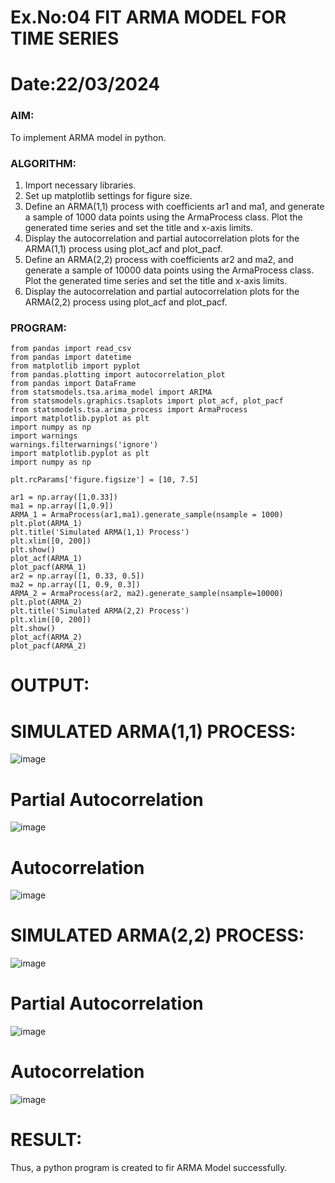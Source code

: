 # Ex.No:04   FIT ARMA MODEL FOR TIME SERIES
# Date:22/03/2024



### AIM:
To implement ARMA model in python.
### ALGORITHM:
1. Import necessary libraries.
2. Set up matplotlib settings for figure size.
3. Define an ARMA(1,1) process with coefficients ar1 and ma1, and generate a sample of 1000 data points using the ArmaProcess class. Plot the generated time series and set the title and x-axis limits.
4. Display the autocorrelation and partial autocorrelation plots for the ARMA(1,1) process using plot_acf and plot_pacf.
5. Define an ARMA(2,2) process with coefficients ar2 and ma2, and generate a sample of 10000 data points using the ArmaProcess class. Plot the generated time series and set the title and x-axis limits.
6. Display the autocorrelation and partial autocorrelation plots for the ARMA(2,2) process using plot_acf and plot_pacf.
### PROGRAM:
~~~
from pandas import read_csv
from pandas import datetime
from matplotlib import pyplot
from pandas.plotting import autocorrelation_plot
from pandas import DataFrame
from statsmodels.tsa.arima_model import ARIMA
from statsmodels.graphics.tsaplots import plot_acf, plot_pacf
from statsmodels.tsa.arima_process import ArmaProcess
import matplotlib.pyplot as plt
import numpy as np
import warnings
warnings.filterwarnings('ignore')
import matplotlib.pyplot as plt
import numpy as np

plt.rcParams['figure.figsize'] = [10, 7.5]

ar1 = np.array([1,0.33])
ma1 = np.array([1,0.9])
ARMA_1 = ArmaProcess(ar1,ma1).generate_sample(nsample = 1000)
plt.plot(ARMA_1)
plt.title('Simulated ARMA(1,1) Process')
plt.xlim([0, 200])
plt.show()
plot_acf(ARMA_1)
plot_pacf(ARMA_1)
ar2 = np.array([1, 0.33, 0.5])
ma2 = np.array([1, 0.9, 0.3])
ARMA_2 = ArmaProcess(ar2, ma2).generate_sample(nsample=10000)
plt.plot(ARMA_2)
plt.title('Simulated ARMA(2,2) Process')
plt.xlim([0, 200])
plt.show()
plot_acf(ARMA_2)
plot_pacf(ARMA_2)
~~~
# OUTPUT:
# SIMULATED ARMA(1,1) PROCESS:
![image](https://github.com/RanjithD18/TSA_EXP4/assets/93427221/26d4d3db-1967-44ba-ad31-2c145903fe2d)



# Partial Autocorrelation
![image](https://github.com/RanjithD18/TSA_EXP4/assets/93427221/ad6b932a-58cf-495f-bbec-5de11dba3865)

# Autocorrelation
![image](https://github.com/RanjithD18/TSA_EXP4/assets/93427221/13761f59-de9c-48bc-b79e-9d064178b441)



# SIMULATED ARMA(2,2) PROCESS:
![image](https://github.com/RanjithD18/TSA_EXP4/assets/93427221/334098e4-1ec3-4746-bc42-8599916d32e4)

# Partial Autocorrelation
![image](https://github.com/RanjithD18/TSA_EXP4/assets/93427221/89e85df5-c24f-4ccb-bd76-b946a2522352)



# Autocorrelation
![image](https://github.com/RanjithD18/TSA_EXP4/assets/93427221/22b547d0-18b0-42ea-933a-a9765ee3ec65)

# RESULT:
Thus, a python program is created to fir ARMA Model successfully.
